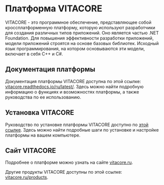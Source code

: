 # Платформа VITACORE

VITACORE - это программное обеспечение, представляющее собой кроссплатформенную платформу, которую используют разработчики для создания различных типов приложений. Оно является частью .NET Foundation. Для повышения эффективности разработки приложений, модели приложений строятся на основе базовых библиотек. Исходный язык программирования, на котором основываются эти модели, включает в себя С++ и С#.

## Документация платформы

Документация платформы VITACORE доступна по этой ссылке: [vitacore.readthedocs.io/ru/latest/](https://vitacore.readthedocs.io/ru/latest/). 
Здесь можно найти подробную информацию о функциях и возможностях платформы, а также руководства по ее использованию.

## Установка VITACORE

Руководство по установке платформы VITACORE доступно по [этой ссылке](https://drive.google.com/file/d/1fxfn0LoQHp54wtgxjSnMeovps8gtttAD/view). Здесь можно найти подробные шаги по установке и настройке платформы на вашем компьютере.

## Сайт VITACORE

Подробнее о платформе можно узнать на сайте [vitacore.ru](vitacore.ru/).

Другие продукты VITACORE доступны по этой ссылке: [vitacore.ru/products](https://vitacore.ru/products/).

